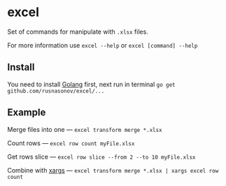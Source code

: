 # excel

Set of commands for manipulate with `.xlsx` files.

For more information use `excel --help` or `excel [command] --help`

## Install

You need to install [Golang](https://golang.org/dl/) first, next run in terminal `go get github.com/rusnasonov/excel/...`

## Example

Merge files into one — `excel transform merge *.xlsx`

Count rows — `excel row count myFile.xlsx`

Get rows slice — `excel row slice --from 2 --to 10 myFile.xlsx`

Combine with [xargs](https://en.wikipedia.org/wiki/Xargs) —   `excel transform merge *.xlsx | xargs excel row count`
